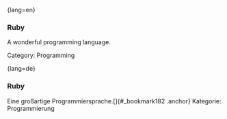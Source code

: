 {lang=en}
### Ruby

A wonderful programming language.

Category: Programming

{lang=de}
### Ruby

Eine großartige Programmiersprache.[]{#_bookmark182 .anchor}
Kategorie: Programmierung
